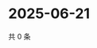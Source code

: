 # 2025-06-21

共 0 条

<!-- BEGIN ZHIHUQUESTIONS -->
<!-- 最后更新时间 Sat Jun 21 2025 18:11:13 GMT+0800 (China Standard Time) -->

<!-- END ZHIHUQUESTIONS -->
